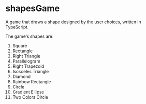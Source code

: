 # shapesGame
A game that draws a shape designed by the user choices, written in TypeScript.

The game's shapes are:

1. Square
2. Rectangle
3. Right Triangle
4. Parallelogram
5. Right Trapezoid
6. Isosceles Triangle
7. Diamond
8. Rainbow Rectangle
9. Circle
10. Gradient Ellipse
11. Two Colors Circle
